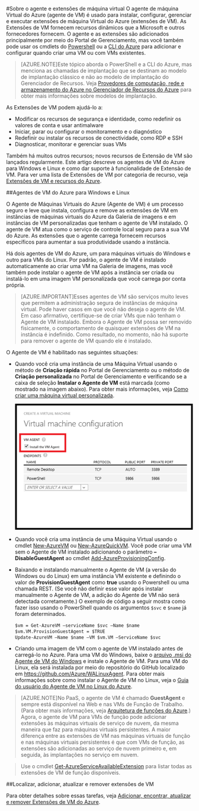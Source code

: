 <properties
 pageTitle="Sobre o agente e as extensões de máquina virtual | Microsoft Azure"
 description="Fornece uma visão geral do agente e das extensões e de como instalar o agente."
 services="virtual-machines"
 documentationCenter=""
 authors="squillace"
 manager="timlt"
 editor=""/>
<tags
ms.service="virtual-machines"
 ms.devlang="na"
 ms.topic="article"
 ms.tgt_pltfrm="vm-multiple"
 ms.workload="infrastructure-services"
 ms.date="09/22/2015"
 ms.author="rasquill"/>
 
#Sobre o agente e extensões de máquina virtual
O agente de máquina Virtual do Azure (agente de VM) é usado para instalar, configurar, gerenciar e executar extensões de máquina Virtual do Azure (extensões de VM). As Extensões de VM fornecem recursos dinâmicos que a Microsoft e outros fornecedores fornecem. O agente e as extensões são adicionados principalmente por meio do Portal de Gerenciamento, mas você também pode usar os cmdlets do [Powershell](../install-configure-powershell.md) ou a [CLI do Azure](xplat-install.md) para adicionar e configurar quando criar uma VM ou com VMs existentes.

> [AZURE.NOTE]Este tópico aborda o PowerShell e a CLI do Azure, mas menciona as chamadas de implantação que se destinam ao modelo de implantação clássico e não ao modelo de implantação do Gerenciador de Recursos. Veja [Provedores de computação, rede e armazenamento do Azure no Gerenciador de Recursos do Azure](virtual-machines-azurerm-versus-azuresm.md) para obter mais informações sobre modelos de implantação.


As Extensões de VM podem ajudá-lo a:

-   Modificar os recursos de segurança e identidade, como redefinir os valores de conta e usar antimalware
-   Iniciar, parar ou configurar o monitoramento e o diagnóstico
-   Redefinir ou instalar os recursos de conectividade, como RDP e SSH
-   Diagnosticar, monitorar e gerenciar suas VMs

Também há muitos outros recursos; novos recursos de Extensão de VM são lançados regularmente. Este artigo descreve os agentes de VM do Azure para Windows e Linux e como dar suporte à funcionalidade de Extensão de VM. Para ver uma lista de Extensões de VM por categoria de recurso, veja [Extensões de VM e recursos do Azure](virtual-machines-extensions-features.md).

##Agentes de VM do Azure para Windows e Linux

O Agente de Máquinas Virtuais do Azure (Agente de VM) é um processo seguro e leve que instala, configura e remove as extensões de VM em instâncias de máquinas virtuais do Azure da Galeria de imagens e em instâncias de VM personalizadas que tenham o agente de VM instalado. O agente de VM atua como o serviço de controle local seguro para a sua VM do Azure. As extensões que o agente carrega fornecem recursos específicos para aumentar a sua produtividade usando a instância.

Há dois agentes de VM do Azure, um para máquinas virtuais do Windows e outro para VMs do Linux. Por padrão, o agente de VM é instalado automaticamente ao criar uma VM na Galeria de imagens, mas você também pode instalar o agente de VM após a instância ser criada ou instalá-lo em uma imagem VM personalizada que você carrega por conta própria.

>[AZURE.IMPORTANT]Esses agentes de VM são serviços muito leves que permitem a administração segura de instâncias de máquina virtual. Pode haver casos em que você não deseja o agente de VM. Em caso afirmativo, certifique-se de criar VMs que não tenham o Agente de VM instalado. Embora o Agente de VM possa ser removido fisicamente, o comportamento de quaisquer extensões de VM na instância é indefinido. Como resultado, no momento, não há suporte para remover o agente de VM quando ele é instalado.

O Agente de VM é habilitado nas seguintes situações:

-   Quando você cria uma instância de uma Máquina Virtual usando o método de **Criação rápida** no Portal de Gerenciamento ou o método de **Criação personalizada** no Portal de Gerenciamento e verificando se a caixa de seleção **Instalar o Agente de VM** está marcada (como mostrado na imagem abaixo). Para obter mais informações, veja [Como criar uma máquina virtual personalizada](virtual-machines-create-custom.md).

    ![Caixa de seleção do Agente de VM](./media/virtual-machines-extensions-agent-about/IC719409.png "Caixa de seleção do Agente de VM")

-   Quando você cria uma instância de uma Máquina Virtual usando o cmdlet [New-AzureVM](https://msdn.microsoft.com/library/azure/dn495254.aspx) ou [New-AzureQuickVM](https://msdn.microsoft.com/library/azure/dn495183.aspx). Você pode criar uma VM sem o Agente de VM instalado adicionando o parâmetro **– DisableGuestAgent** ao cmdlet [Add-AzureProvisioningConfig](https://msdn.microsoft.com/library/azure/dn495299.aspx).

-   Baixando e instalando manualmente o Agente de VM (a versão do Windows ou do Linux) em uma instância VM existente e definindo o valor de **ProvisionGuestAgent** como **true** usando o Powershell ou uma chamada REST. (Se você não definir esse valor após instalar manualmente o Agente de VM, a adição do Agente de VM não será detectada corretamente.) O exemplo de código a seguir mostra como fazer isso usando o PowerShell quando os argumentos `$svc` e `$name` já foram determinados.

        $vm = Get-AzureVM –serviceName $svc –Name $name
        $vm.VM.ProvisionGuestAgent = $TRUE
        Update-AzureVM –Name $name –VM $vm.VM –ServiceName $svc

-   Criando uma imagem de VM com o agente de VM instalado antes de carregá-lo no Azure. Para uma VM do Windows, baixe o [arquivo .msi do Agente de VM do Windows](http://go.microsoft.com/fwlink/?LinkID=394789&clcid=0x409) e instale o Agente de VM. Para uma VM do Linux, ela será instalada por meio do repositório do GitHub localizado em <https://github.com/Azure/WALinuxAgent>. Para obter mais informações sobre como instalar o Agente de VM no Linux, veja o [Guia do usuário do Agente de VM no Linux do Azure](virtual-machines-linux-agent-user-guide.md).

>[AZURE.NOTE]No PaaS, o agente de VM é chamado **GuestAgent** e sempre está disponível na Web e nas VMs de Função de Trabalho. (Para obter mais informações, veja [Arquitetura de funções do Azure](http://blogs.msdn.com/b/kwill/archive/2011/05/05/windows-azure-role-architecture.aspx).) Agora, o agente de VM para VMs de função pode adicionar extensões às máquinas virtuais de serviço de nuvem, da mesma maneira que faz para máquinas virtuais persistentes. A maior diferença entre as extensões de VM nas máquinas virtuais de função e nas máquinas virtuais persistentes é que com VMs de função, as extensões são adicionadas ao serviço de nuvem primeiro e, em seguida, às implantações no serviço em nuvem.

>Use o cmdlet [Get-AzureServiceAvailableExtension](https://msdn.microsoft.com/library/azure/dn722498.aspx) para listar todas as extensões de VM de função disponíveis.

##Localizar, adicionar, atualizar e remover extensões de VM  

Para obter detalhes sobre essas tarefas, veja [Adicionar, encontrar, atualizar e remover Extensões de VM do Azure](virtual-machines-extensions-install.md).

<!---HONumber=Sept15_HO4-->